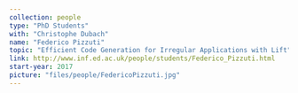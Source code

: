 ```yaml
---
collection: people
type: "PhD Students"
with: "Christophe Dubach"
name: "Federico Pizzuti"
topic: "Efficient Code Generation for Irregular Applications with Lift"
link: http://www.inf.ed.ac.uk/people/students/Federico_Pizzuti.html
start-year: 2017
picture: "files/people/FedericoPizzuti.jpg"
---
```


